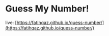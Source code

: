 # Guess My Number!

live: [https://fatihqaz.github.io/quess-number/](https://fatihqaz.github.io/quess-number/)